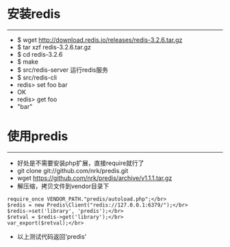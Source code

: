 # 安装redis  
---
* $ wget http://download.redis.io/releases/redis-3.2.6.tar.gz
* $ tar xzf redis-3.2.6.tar.gz
* $ cd redis-3.2.6
* $ make
* $ src/redis-server 运行redis服务
* $ src/redis-cli
* redis> set foo bar
* OK
* redis> get foo
* "bar"  

# 使用predis
---
* 好处是不需要安装php扩展，直接require就行了
* git clone git://github.com/nrk/predis.git
* wget https://github.com/nrk/predis/archive/v1.1.1.tar.gz
* 解压缩，拷贝文件到vendor目录下
 
 ```
 require_once VENDOR_PATH."predis/autoload.php";</br>
 $redis = new Predis\Client("redis://127.0.0.1:6379/");</br>
 $redis->set('library', 'predis');</br>
 $retval = $redis->get('library');</br>
 var_export($retval);</br>
```         
* 以上测试代码返回'predis'
